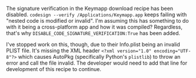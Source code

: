 The signature verification in the Keymapp download recipe has been disabled. `codesign --verify /Applications/Keymapp.app` keeps failing with "nested code is modified or invalid". I'm assuming this has something to do with it being a cross-platform app and how it was compiled? Regardless, that's why `DISABLE_CODE_SIGNATURE_VERIFICATION:True` has been added.

I've stopped work on this, though, due to their Info.plist being an invalid PLIST file. It's missing the XML header `<?xml version="1.0" encoding="UTF-8"?>` which causes AutoPkg (specifically Python's `plistlib`) to throw an error and call the file invalid. The developer would need to add that line for development of this recipe to continue. 
